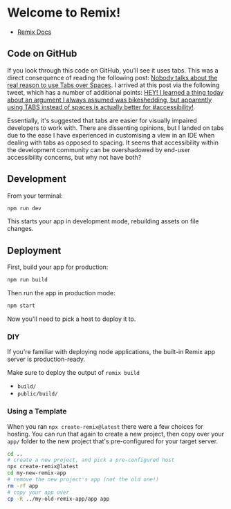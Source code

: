 # Welcome to Remix!

- [Remix Docs](https://remix.run/docs)

## Code on GitHub

If you look through this code on GitHub, you'll see it uses tabs. This was a direct consequence of reading the following post: [Nobody talks about the real reason to use Tabs over Spaces](https://www.reddit.com/r/javascript/comments/c8drjo/nobody_talks_about_the_real_reason_to_use_tabs/). I arrived at this post via the following tweet, which has a number of additional points: [HEY! I learned a thing today about an argument I always assumed was bikeshedding, but apparently using TABS instead of spaces is actually better for #accessibility!](https://twitter.com/sarah_federman/status/1146544481556033537?lang=en-GB).

Essentially, it's suggested that tabs are easier for visually impaired developers to work with. There are dissenting opinions, but I landed on tabs due to the ease I have experienced in customising a view in an IDE when dealing with tabs as opposed to spacing. It seems that accessibility within the development community can be overshadowed by end-user accessibility concerns, but why not have both?

## Development

From your terminal:

```sh
npm run dev
```

This starts your app in development mode, rebuilding assets on file changes.

## Deployment

First, build your app for production:

```sh
npm run build
```

Then run the app in production mode:

```sh
npm start
```

Now you'll need to pick a host to deploy it to.

### DIY

If you're familiar with deploying node applications, the built-in Remix app server is production-ready.

Make sure to deploy the output of `remix build`

- `build/`
- `public/build/`

### Using a Template

When you ran `npx create-remix@latest` there were a few choices for hosting. You can run that again to create a new project, then copy over your `app/` folder to the new project that's pre-configured for your target server.

```sh
cd ..
# create a new project, and pick a pre-configured host
npx create-remix@latest
cd my-new-remix-app
# remove the new project's app (not the old one!)
rm -rf app
# copy your app over
cp -R ../my-old-remix-app/app app
```
